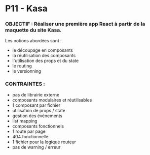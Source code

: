 # P11 - Kasa

### OBJECTIF : Réaliser une première app React à partir de la maquette du site Kasa.
Les notions abordées sont : 

* le découpage en composants
* la réutilisation des composants
* l'utilisation des props et du state
* le routing
* le versionning

### CONTRAINTES :

* pas de librairie externe
* composants modulaires et réutilisables
* 1 composant par fichier
* utilisation de props / state
* gestion des évènements
* list mapping
* composants fonctionnels
* 1 route par page
* 404 fonctionnelle
* 1 fichier pour la logique routeur
* pas de warning / erreur